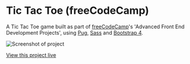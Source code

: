 # Tic Tac Toe (freeCodeCamp)
A Tic Tac Toe game built as part of [freeCodeCamp](https://www.freecodecamp.com)'s 'Advanced Front End Development Projects', using [Pug](https://github.com/pugjs/pug), [Sass](https://github.com/sass/libsass) and [Bootstrap 4](https://github.com/twbs/bootstrap).

![Screenshot of project](https://danielbaars.github.io/fcc-tic-tac-toe/screenshot.png)

[View this project live](https://danielbaars.github.io/fcc-tic-tac-toe/)